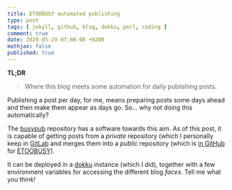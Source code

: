 ```yaml
---
title: ETOOBUSY automated publishing
type: post
tags: [ jekyll, github, blog, dokku, perl, coding ]
comment: true
date: 2020-05-29 07:00:00 +0200
mathjax: false
published: true
---
```


**TL;DR**

> Where this blog meets some automation for daily publishing posts.

Publishing a post per day, for me, means preparing posts some days ahead
and then make them appear as days go. So... why not doing this
automatically?

The [busypub][] repository has a software towards this aim. As of this
post, it is capable of getting posts from a *private* repository (which
I personally keep in [GitLab][] and merges them into a *public*
repository (which is [in GitHub][] for [ETOOBUSY][]).

It can be deployed in a [dokku][] instance (which I did), together with
a few environment variables for accessing the different blog *faces*.
Tell me what you think!

[busypub]: https://github.com/polettix/busypub
[GitLab]: https://www.gitlab.com/
[in GitHub]: https://github.com/polettix/ETOOBUSY
[ETOOBUSY]: https://github.polettix.it/ETOOBUSY/
[dokku]: http://dokku.viewdocs.io/dokku/
